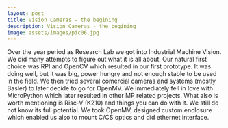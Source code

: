 ```yaml
---
layout: post
title: Vision Cameras - the begining
description: Vision Cameras - the begining
image: assets/images/pic06.jpg
---
```


Over the year period as Research Lab we got into Industrial Machine Vision.
We did many attempts to figure out what it is all about. Our natural first choice was RPI and OpenCV which resulted in our first prototype.
It was doing well, but it was big, power hungry and not enough stable to be used in the field.
We then tried several comercial cameras and systems (mostly Basler) to later decide to go for OpenMV.
We immediately fell in love with MicroPython which later resulted in other MP related projects.
What also is worth mentioning is Risc-V (K210) and things you can do with it. We still do not know its full potential.
We took OpenMV, designed custom enclosure which enabled us also to mount C/CS optics and did ethernet interface.
